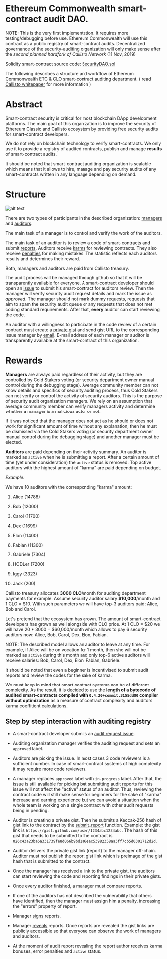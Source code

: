 # Ethereum Commonwealth smart-contract audit DAO.

NOTE: This is the very first implementation. It requires more testing/debugging before use. Ethereum Commonwealth will use this contract as a public registry of smart-contract audits. Decentralized governance of the security-auditing organization will only make sense after the *second planned hardfork of Callisto Network* (11 Nov, 2019)

Solidity smart-contract source code: [SecurityDAO.sol](https://github.com/Dexaran/Security-DAO/blob/master/SecurityDAO.sol)

The following describes a structure and workflow of Ethereum Commonwealth ETC & CLO smart-contract auditing department. ( read [Callisto whitepaper](https://drive.google.com/file/d/16sW_0YajCedBdLvr9jmgJqE9L-SzuYKq/view) for more information )

# Abstract

Smart-contract security is critical for most blockchain DApp development platforms. The main goal of this organization is to improve the security of Ethereum Classic and Callisto ecosystem by providing free security audits for smart-contract developers.

We do not rely on blockchain technology to verify smart-contracts. We only use it to provide a registry of audited contracts, publish and manage **results** of smart-contract audits.

It should be noted that smart-contract auditing organization is scalable which means that it allows to hire, manage and pay security audits of any smart-contracts written in any language depending on demand.

# Structure

![alt text](https://github.com/Dexaran/Security-DAO-registry/blob/master/Audit_Reg_Flow.png)

There are two types of participants in the described organization: [managers](https://github.com/Dexaran/Security-DAO/blob/master/SecurityDAO.sol#L17) and [auditors](https://github.com/Dexaran/Security-DAO/blob/master/SecurityDAO.sol#L11-L18).

The main task of a manager is to control and verify the work of the auditors.

The main task of an auditor is to review a code of smart-contracts and submit [reports](https://github.com/Dexaran/Security-DAO/blob/master/SecurityDAO.sol#L29-L40). Auditors receive [karma](https://github.com/Dexaran/Security-DAO/blob/master/SecurityDAO.sol#L15) for reviewing contracts. They also receive [penalties](https://github.com/Dexaran/Security-DAO/blob/master/SecurityDAO.sol#L16) for making mistakes. The statistic reflects each auditors results and determines their reward.

Both, managers and auditors are paid from Callisto treasury.

The audit process will be managed through github so that it will be transparently available for everyone. A smart-contract developer should open an [issue](https://github.com/Dexaran/Security-DAO/issues) to submit his smart-contract for auditors review. Then the manager will verify security audit request details and mark the issue as *approved*. The manager should not mark dummy requests, requests that aim to spam the security audit queue or any requests that does not met coding standard requirements. After that, **every** auditor can start reviewing the code. 

An auditor with a willingness to participate in the code review of a certain contract must create a [private gist](https://gist.github.com/) and send gist URL to the corresponding issue manager by [email](https://github.com/Dexaran/Security-DAO/blob/master/SecurityDAO.sol#L14). E-mail address of each manager or auditor is transparently available at the smart-contract of this organization.

# Rewards

**Managers** are always paid regardless of their activity, but they are controlled by Cold Stakers voting (or security department owner manual control during the debugging stage). Average community member can not know details and specifics of security auditing process, thus Cold Stakers can not verify or control the activity of security auditors. This is the purpose of security audit organization managers. We rely on an assumption that average community member can verify managers activity and determine whether a manager is a malicious actor or not. 

If it was noticed that the manager does not act as he should or does not work for significant amount of time without any explanation, then he must be dismissed via the Cold Stakers voting (or security department owner manual control during the debugging stage) and another manager must be elected.

**Auditors** are paid depending on their activity summary. An auditor is marked as `active` when he is submitting a report. After a certain amount of time (yet under consideration) the `active` status is removed. Top active auditors with the highest amount of "karma" are paid depending on budget.

*Example:*

We have 10 auditors with the corresponding "karma" amount:

1. Alice (14788)

2. Bob (12000)

3. Carol (11700)

4. Dex (11699)

5. Elon (11400)

6. Fabian (11300)

7. Gabriele (7304)

8. HODLer (7200)

9. Iggy (3323)

10. Jack (200)

Callisto treasury allocates **3000 CLO**/month for auditing department payments for example. Assume security auditor salary **$10,000**/month and 1 CLO = $10. With such parameters we will have top-3 auditors paid: Alice, Bob and Carol.

Let's pretend that the ecosystem has grown. The amount of smart-contract developers has grown as well alongside with CLO price. At 1 CLO = $20 we will have 20 * 3000 = $60,000/month which allows to pay 6 security auditors now: Alice, Bob, Carol, Dex, Elon, Fabian.

NOTE: The described model allows an auditor to leave at any time. For example, if Alice will be on vocation for 1 month, then she will not be marked as `active` during this month and only top-6 active auditors will receive salaries: Bob, Carol, Dex, Elon, Fabian, Gabriele.

It should be noted that even a beginner is incentivised to submit audit reports and review the codes for the sake of karma.

We must keep in mind that smart contract systems can be of different complexity. As the result, it is decided to use the **length of a bytecode of audited smart-contracts compiled with `0.4.20+commit.3155dd80` compiler without optimization** as a measure of contract complexity and auditors karma coeffitient calculations.

## Step by step interaction with auditing registry

- A smart-contract developer submits an [audit request issue](https://github.com/Dexaran/Security-DAO-registry/issues).

- Auditing organization manager verifies the auditing request and sets an `approved` label.

- Auditors are picking the issue. In most cases 3 code reviewers is a sufficient number. In case of smart-contract systems of high complexity it may require more code reviewers.

- A manager replaces `approved` label with `in-progress` label. After that, the issue is still available for picking but submitting audit reports for this issue will not affect the "active" status of an auditor. Thus, reviewing the contract code will still make sense for beginners for the sake of "karma" increase and earning experience but we can avoid a situation when the whole team is working on a single contract with other audit requests being in pending.

- Auditor is creating a private gist. Then he submits a Keccak-256 hash of gist link to the contract by the [submit_report](https://github.com/Dexaran/Security-DAO-registry/blob/master/SecurityDAO.sol#L106) function. Example: the gist link is `https://gist.github.com/user/1234abc1234abc`. The hash of this gist that needs to be submitted to the contract is `026c43a23ba6a331739fe8d066b9bd1a6eac53982358aa3ff7cb5d0301712d2d`.

- Auditor delivers the private gist link (report) to the manager off-chain. Auditor must not publish the report gist link which is preimage of the gist hash that is submitted to the contract.

- Once the manager has received a link to the private gist, the auditors can start reviewing the code and reporting findings in their private gists.

- Once every auditor finished, a manager must compare reports.

- If one of the auditors has not described the vulnerability that others have identified, then the manager must assign him a penalty, increasing the "errors" property of report.

- Manager [signs](https://github.com/Dexaran/Security-DAO-registry/blob/master/SecurityDAO.sol#L117) reports.

- Manager [reveals](https://github.com/Dexaran/Security-DAO-registry/blob/master/SecurityDAO.sol#L128) reports. Once reports are revealed the gist links are publicly accessible so that everyone can observe the work of managers and auditors.

- At the moment of audit report revealing the report author receives karma bonuses, error penalties and `active` status.
